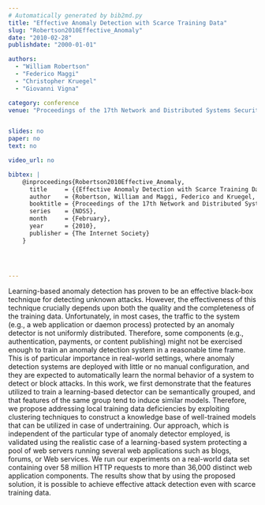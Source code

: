 ```yaml
---
# Automatically generated by bib2md.py
title: "Effective Anomaly Detection with Scarce Training Data"
slug: "Robertson2010Effective_Anomaly"
date: "2010-02-28"
publishdate: "2000-01-01"

authors:
  - "William Robertson"
  - "Federico Maggi"
  - "Christopher Kruegel"
  - "Giovanni Vigna"

category: conference
venue: "Proceedings of the 17th Network and Distributed Systems Security Symposium (NDSS)"


slides: no
paper: no
text: no

video_url: no

bibtex: |
    @inproceedings{Robertson2010Effective_Anomaly,
      title     = {{Effective Anomaly Detection with Scarce Training Data}},
      author    = {Robertson, William and Maggi, Federico and Kruegel, Christopher and Vigna, Giovanni},
      booktitle = {Proceedings of the 17th Network and Distributed Systems Security Symposium},
      series    = {NDSS},
      month     = {February},
      year      = {2010},
      publisher = {The Internet Society}
    }




---
```


Learning-based anomaly detection has proven to be an effective black-box technique for detecting unknown attacks. However, the effectiveness of this technique crucially depends upon both the quality and the completeness of the training data. Unfortunately, in most cases, the traffic to the system (e.g., a web application or daemon process) protected by an anomaly detector is not uniformly distributed. Therefore, some components (e.g., authentication, payments, or content publishing) might not be exercised enough to train an anomaly detection system in a reasonable time frame. This is of particular importance in real-world settings, where anomaly detection systems are deployed with little or no manual configuration, and they are expected to automatically learn the normal behavior of a system to detect or block attacks. In this work, we first demonstrate that the features utilized to train a learning-based detector can be semantically grouped, and that features of the same group tend to induce similar models. Therefore, we propose addressing local training data deficiencies by exploiting clustering techniques to construct a knowledge base of well-trained models that can be utilized in case of undertraining. Our approach, which is independent of the particular type of anomaly detector employed, is validated using the realistic case of a learning-based system protecting a pool of web servers running several web applications such as blogs, forums, or Web services. We run our experiments on a real-world data set containing over 58 million HTTP requests to more than 36,000 distinct web application components. The results show that by using the proposed solution, it is possible to achieve effective attack detection even with scarce training data.